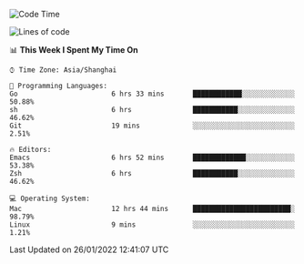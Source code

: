 <!--START_SECTION:waka-->
![Code Time](http://img.shields.io/badge/Code%20Time-588%20hrs%2051%20mins-blue)

![Lines of code](https://img.shields.io/badge/From%20Hello%20World%20I%27ve%20Written-22%20Thousand%20lines%20of%20code-blue)

📊 **This Week I Spent My Time On** 

```text
⌚︎ Time Zone: Asia/Shanghai

💬 Programming Languages: 
Go                       6 hrs 33 mins       ████████████░░░░░░░░░░░░░   50.88% 
sh                       6 hrs               ███████████░░░░░░░░░░░░░░   46.62% 
Git                      19 mins             ░░░░░░░░░░░░░░░░░░░░░░░░░   2.51%

🔥 Editors: 
Emacs                    6 hrs 52 mins       █████████████░░░░░░░░░░░░   53.38% 
Zsh                      6 hrs               ███████████░░░░░░░░░░░░░░   46.62%

💻 Operating System: 
Mac                      12 hrs 44 mins      ████████████████████████░   98.79% 
Linux                    9 mins              ░░░░░░░░░░░░░░░░░░░░░░░░░   1.21%

```


 Last Updated on 26/01/2022 12:41:07 UTC
<!--END_SECTION:waka-->
